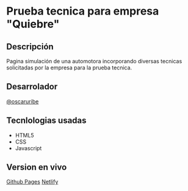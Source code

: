 # Prueba tecnica para empresa "Quiebre"

## Descripción

Pagina simulación de una automotora incorporando diversas tecnicas solicitadas por la empresa para la prueba tecnica.

## Desarrolador

[@oscaruribe](https://github.com/aenema25)

## Tecnlologias usadas

- HTML5
- CSS
- Javascript


## Version en vivo

[Github Pages](https://aenema25.github.io/pruebatecnica-quiebre.cl/)
[Netlify](https://ventadeautos.netlify.app/)